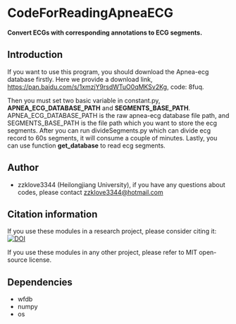 # CodeForReadingApneaECG
**Convert ECGs with corresponding annotations to ECG segments.**

## Introduction
If you want to use this program, you should download the Apnea-ecg database firstly. Here we provide a download link, https://pan.baidu.com/s/1xmzjY9rsdWTuO0qMKSv2Kg, code: 8fuq.

Then you must set two basic variable in constant.py, **APNEA_ECG_DATABASE_PATH** and **SEGMENTS_BASE_PATH**. APNEA_ECG_DATABASE_PATH is the raw apnea-ecg database file path, and SEGMENTS_BASE_PATH is the file path which you want to store the ecg segments. After you can run divideSegments.py which can divide ecg record to 60s segments, it will consume a couple of minutes. Lastly, you can use function **get_database** to read ecg segments.

## Author
* zzklove3344 (Heilongjiang University), if you have any questions about codes, please contact zzklove3344@hotmail.com

## Citation information
If you use these modules in a research project, please consider citing it:
[![DOI](https://zenodo.org/badge/160779517.svg)](https://zenodo.org/badge/latestdoi/160779517)

If you use these modules in any other project, please refer to MIT open-source license.

## Dependencies
* wfdb
* numpy
* os
